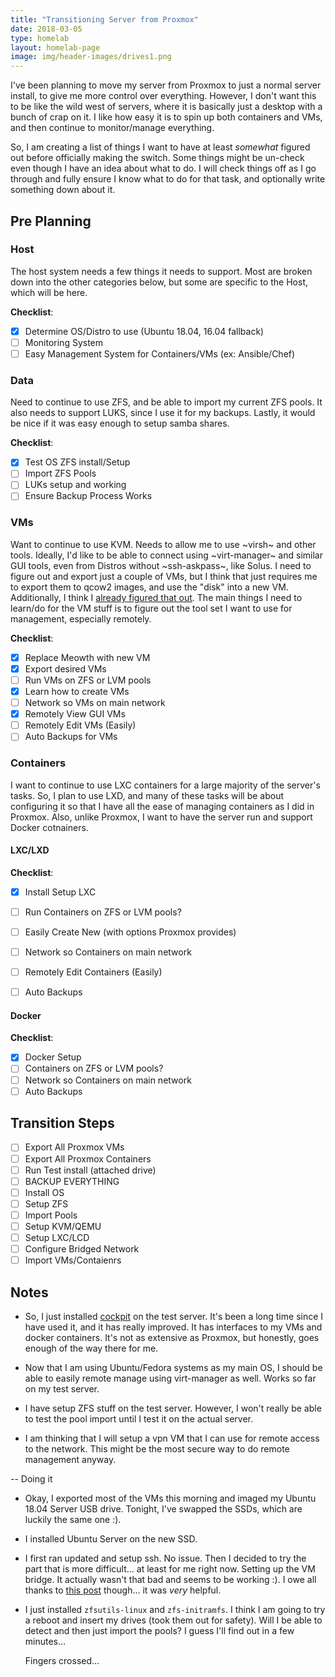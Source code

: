 ```yaml
---
title: "Transitioning Server from Proxmox"
date: 2018-03-05
type: homelab
layout: homelab-page
image: img/header-images/drives1.png
---
```


I've been planning to move my server from Proxmox to just a normal server
install, to give me more control over everything. However, I don't want this to
be like the wild west of servers, where it is basically just a desktop with a
bunch of crap on it. I like how easy it is to spin up both containers and VMs,
and then continue to monitor/manage everything. 

So, I am creating a list of things I want to have at least *somewhat* figured
out before officially making the switch. Some things might be un-check even
though I have an idea about what to do. I will check things off as I go through
and fully ensure I know what to do for that task, and optionally write something
down about it.

## Pre Planning

### Host

The host system needs a few things it needs to support. Most are
broken down into the other categories below, but some are specific to
the Host, which will be here.

**Checklist**:

- [X] Determine OS/Distro to use (Ubuntu 18.04, 16.04 fallback)
- [ ] Monitoring System
- [ ] Easy Management System for Containers/VMs (ex: Ansible/Chef)

### Data

Need to continue to use ZFS, and be able to import my current ZFS pools. It also
needs to support LUKS, since I use it for my backups. Lastly, it would be nice
if it was easy enough to setup samba shares.

**Checklist**:

- [X] Test OS ZFS install/Setup
- [ ] Import ZFS Pools
- [ ] LUKs setup and working
- [ ] Ensure Backup Process Works

### VMs

Want to continue to use KVM. Needs to allow me to use ~virsh~ and other tools.
Ideally, I'd like to be able to connect using ~virt-manager~ and similar GUI
tools, even from Distros without ~ssh-askpass~, like Solus. I need to figure out
and export just a couple of VMs, but I think that just requires me to export
them to qcow2 images, and use the "disk" into a new VM. Additionally, I think I
[already figured that
out](http://ryan.himmelwright.net/post/exporting-proxmox-vms/). The main things
I need to learn/do for the VM stuff is to figure out the tool set I want to use
for management, especially remotely.

**Checklist**:

- [X] Replace Meowth with new VM
- [X] Export desired VMs
- [ ] Run VMs on ZFS or LVM pools
- [X] Learn how to create VMs
- [ ] Network so VMs on main network
- [X] Remotely View GUI VMs
- [ ] Remotely Edit VMs (Easily)
- [ ] Auto Backups for VMs

### Containers

I want to continue to use LXC containers for a large majority of the server's
tasks. So, I plan to use LXD, and many of these tasks will be about configuring
it so that I have all the ease of managing containers as I did in Proxmox. Also,
unlike Proxmox, I want to have the server run and support Docker cotnainers.

#### LXC/LXD
**Checklist**:

- [X] Install Setup LXC
- [ ] Run Containers on ZFS or LVM pools?
- [ ] Easily Create New (with options Proxmox provides)
- [ ] Network so Containers on main network
- [ ] Remotely Edit Containers (Easily)
- [ ] Auto Backups 


#### Docker
**Checklist**:

- [X] Docker Setup
- [ ] Containers on ZFS or LVM pools?
- [ ] Network so Containers on main network
- [ ] Auto Backups

## Transition Steps

- [ ] Export All Proxmox VMs 
- [ ] Export All Proxmox Containers 
- [ ] Run Test install (attached drive) 
- [ ] BACKUP EVERYTHING
- [ ] Install OS 
- [ ] Setup ZFS 
- [ ] Import Pools 
- [ ] Setup KVM/QEMU 
- [ ] Setup LXC/LCD 
- [ ] Configure Bridged Network
- [ ] Import VMs/Contaienrs

## Notes

- So, I just installed [cockpit](http://cockpit-project.org/) on the
  test server. It's been a long time since I have used it, and it has
  really improved. It has interfaces to my VMs and docker
  containers. It's not as extensive as Proxmox, but honestly, goes
  enough of the way there for me.

- Now that I am using Ubuntu/Fedora systems as my main OS, I should be
  able to easily remote manage using virt-manager as well. Works so
  far on my test server.
  
- I have setup ZFS stuff on the test server. However, I won't really
  be able to test the pool import until I test it on the actual
  server. 
  
- I am thinking that I will setup a vpn VM that I can use for remote
  access to the network. This might be the most secure way to do
  remote management anyway.
    
-- Doing it

- Okay, I exported most of the VMs this morning and imaged my
Ubuntu 18.04 Server USB drive. Tonight, I've swapped the SSDs, which
are luckily the same one :).

- I installed Ubuntu Server on the new SSD.

- I first ran updated and setup ssh. No issue. Then I decided to try
  the part that is more difficult... at least for me right
  now. Setting up the VM bridge. It actually wasn't that bad and seems
  to be working :). I owe all thanks to [this
  post](https://www.linuxtechi.com/install-configure-kvm-ubuntu-18-04-server/)
  though... it was *very* helpful.
  
- I just installed `zfsutils-linux` and `zfs-initramfs`. I think I am
  going to try a reboot and insert my drives (took them out for
  safety). Will I be able to detect and then just import the pools? I
  guess I'll find out in a few minutes... 
  
  Fingers crossed...
